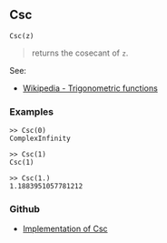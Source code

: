 ## Csc

```
Csc(z)
```

> returns the cosecant  of `z`.


See:
* [Wikipedia - Trigonometric functions](https://en.wikipedia.org/wiki/Trigonometric_functions)

### Examples
```
>> Csc(0)
ComplexInfinity
 
>> Csc(1)
Csc(1) 
 
>> Csc(1.)
1.1883951057781212
```
  

### Github

* [Implementation of Csc](https://github.com/axkr/symja_android_library/blob/master/symja_android_library/matheclipse-core/src/main/java/org/matheclipse/core/builtin/ExpTrigsFunctions.java#L1560) 
